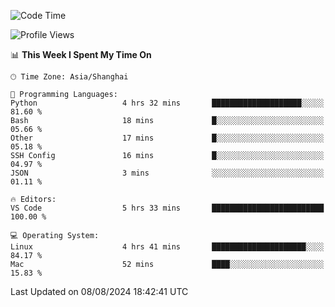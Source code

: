 <!--START_SECTION:waka-->
![Code Time](http://img.shields.io/badge/Code%20Time-466%20hrs%2016%20mins-blue)

![Profile Views](http://img.shields.io/badge/Profile%20Views-0-blue)

📊 **This Week I Spent My Time On** 

```text
🕑︎ Time Zone: Asia/Shanghai

💬 Programming Languages: 
Python                   4 hrs 32 mins       ████████████████████░░░░░   81.60 % 
Bash                     18 mins             █░░░░░░░░░░░░░░░░░░░░░░░░   05.66 % 
Other                    17 mins             █░░░░░░░░░░░░░░░░░░░░░░░░   05.18 % 
SSH Config               16 mins             █░░░░░░░░░░░░░░░░░░░░░░░░   04.97 % 
JSON                     3 mins              ░░░░░░░░░░░░░░░░░░░░░░░░░   01.11 % 

🔥 Editors: 
VS Code                  5 hrs 33 mins       █████████████████████████   100.00 % 

💻 Operating System: 
Linux                    4 hrs 41 mins       █████████████████████░░░░   84.17 % 
Mac                      52 mins             ████░░░░░░░░░░░░░░░░░░░░░   15.83 % 
```


 Last Updated on 08/08/2024 18:42:41 UTC
<!--END_SECTION:waka-->
